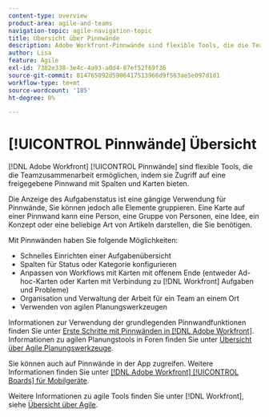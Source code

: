 ```yaml
---
content-type: overview
product-area: agile-and-teams
navigation-topic: agile-navigation-topic
title: Übersicht über Pinnwände
description: Adobe Workfront-Pinnwände sind flexible Tools, die die Teamzusammenarbeit ermöglichen, indem sie Zugriff auf eine freigegebene Pinnwand mit Spalten und Karten bieten.
author: Lisa
feature: Agile
exl-id: 7382e338-3e4c-4a93-a0d4-87ef52f69f36
source-git-commit: 814765092d5906417513966d9f563ae5e097d1d1
workflow-type: tm+mt
source-wordcount: '185'
ht-degree: 0%

---
```


# [!UICONTROL Pinnwände] Übersicht

[!DNL Adobe Workfront] [!UICONTROL Pinnwände] sind flexible Tools, die die Teamzusammenarbeit ermöglichen, indem sie Zugriff auf eine freigegebene Pinnwand mit Spalten und Karten bieten.

Die Anzeige des Aufgabenstatus ist eine gängige Verwendung für Pinnwände, Sie können jedoch alle Elemente gruppieren. Eine Karte auf einer Pinnwand kann eine Person, eine Gruppe von Personen, eine Idee, ein Konzept oder eine beliebige Art von Artikeln darstellen, die Sie benötigen.

Mit Pinnwänden haben Sie folgende Möglichkeiten:

* Schnelles Einrichten einer Aufgabenübersicht
* Spalten für Status oder Kategorie konfigurieren
* Anpassen von Workflows mit Karten mit offenem Ende (entweder Ad-hoc-Karten oder Karten mit Verbindung zu [!DNL Workfront] Aufgaben und Probleme)
* Organisation und Verwaltung der Arbeit für ein Team an einem Ort
* Verwenden von agilen Planungswerkzeugen

Informationen zur Verwendung der grundlegenden Pinnwandfunktionen finden Sie unter [Erste Schritte mit Pinnwänden in [!DNL Adobe Workfront]](../agile/get-started-with-boards/get-started-with-boards.md). Informationen zu agilen Planungstools in Foren finden Sie unter [Übersicht über Agile Planungswerkzeuge](/help/quicksilver/agile/use-boards-agile-planning-tools/agile-planning-tools-overview.md).

Sie können auch auf Pinnwände in der App zugreifen. Weitere Informationen finden Sie unter [[!DNL Adobe Workfront] [!UICONTROL Boards] für Mobilgeräte](/help/quicksilver/workfront-basics/mobile-apps/using-the-workfront-mobile-app/mobile-boards.md).

Weitere Informationen zu agile Tools finden Sie unter [!DNL Workfront], siehe [Übersicht über Agile](../agile/agile-overview.md).
